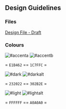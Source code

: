 ## **Design Guidelines**

### **Files**

[Design File - Draft](https://www.figma.com/file/R4vNqDJTtonLSxh9BRptIa/SeeV?node-id=0%3A1&t=jF9r5MdwAdLGR3Wa-1)

### **Colours**

![#accenta](https://placehold.co/75x75/E1B462/black?text=AccentA)
![#accentb](https://placehold.co/75x75/1C7FFC/black?text=AccentB)

= `E1B462` == `1C7FFC` =

![#dark](https://placehold.co/75x75/232022/white?text=Dark)
![#darkalt](https://placehold.co/75x75/302B2E/white?text=DarkAlt)

= `232022` == `302B2E` =

![#light](https://placehold.co/75x75/FFFFFF/black?text=Light)
![#lightalt](https://placehold.co/75x75/A0A0A0/black?text=LightAlt)

= `FFFFFF` == `A0A0A0` =
